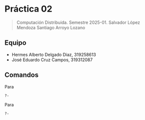 # Práctica 02

> Computación Distribuida.
> Semestre 2025-01.
> Salvador López Mendoza
> Santiago Arroyo Lozano

## Equipo 
- Hermes Alberto Delgado Diaz, 319258613
- José Eduardo Cruz Campos, 319312087

## Comandos 

Para 

```shell
?-
```

Para

```shell
?- 
```